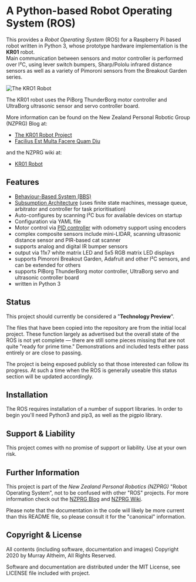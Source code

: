 # A Python-based Robot Operating System (ROS)

This provides a _Robot Operating System_ (ROS) for a Raspberry Pi based robot written in Python 3, whose prototype hardware implementation is the **KR01** robot.  
Main communication between sensors and motor controller is performed over I²C, using lever switch bumpers, Sharp/Pololu infrared distance sensors as well as a 
variety of Pimoroni sensors from the Breakout Garden series. 


![The KRO1 Robot](https://service.robots.org.nz/wiki/attach/KR01/KR01-0533-1280x584.jpg)


The KR01 robot uses the PiBorg ThunderBorg motor controller and UltraBorg ultrasonic sensor and servo controller board. 

More information can be found on the New Zealand Personal Robotic Group (NZPRG) Blog at:

* [The KR01 Robot Project](https://robots.org.nz/2019/12/08/kr01/)
* [Facilius Est Multa Facere Quam Diu](https://robots.org.nz/2020/04/24/facilius-est/)
 
and the NZPRG wiki at:

* [KR01 Robot](https://service.robots.org.nz/wiki/Wiki.jsp?page=KR01)


## Features

* [Behaviour-Based System (BBS)](https://en.wikipedia.org/wiki/Behavior-based_robotics)
* [Subsumption Architecture](https://en.wikipedia.org/wiki/Subsumption_architecture) (uses finite state machines, message queue, arbitrator and controller for task prioritisation)
* Auto-configures by scanning I²C bus for available devices on startup
* Configuration via YAML file
* Motor control via [PID controller](https://en.wikipedia.org/wiki/PID_controller) with odometry support using encoders
* complex composite sensors include mini-LIDAR, scanning ultrasonic distance sensor and PIR-based cat scanner
* supports analog and digital IR bumper sensors
* output via 11x7 white matrix LED and 5x5 RGB matrix LED displays
* supports Pimoroni Breakout Garden, Adafruit and other I²C sensors, and can be extended for others
* supports PiBorg ThunderBorg motor controller, UltraBorg servo and ultrasonic controller board
* written in Python 3


## Status

This project should currently be considered a "**Technology Preview**".

The files that have been copied into the repository are from the initial local project. These function largely as advertised but the overall state of the ROS is not yet complete — there are still some pieces missing that are not quite "ready for prime time." Demonstrations and included tests either pass entirely or are close to passing.

The project is being exposed publicly so that those interested can follow its progress. At such a time when the ROS is generally useable this status section will be updated accordingly.


## Installation

The ROS requires installation of a number of support libraries. In order to begin you'll need Python3 and pip3, as well as the pigpio library.


## Support & Liability

This project comes with no promise of support or liability. Use at your own risk.


## Further Information

This project is part of the _New Zealand Personal Robotics (NZPRG)_ "Robot Operating System", not to be confused with other "ROS" projects. For more information check out the [NZPRG Blog](https://robots.org.nz/) and [NZPRG Wiki](https://service.robots.org.nz/wiki/).

Please note that the documentation in the code will likely be more current than this README file, so please consult it for the "canonical" information.


## Copyright & License

All contents (including software, documentation and images) Copyright 2020 by Murray Altheim, All Rights Reserved.

Software and documentation are distributed under the MIT License, see LICENSE file included with project.

